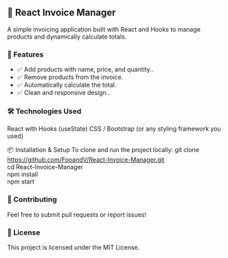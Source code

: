 ## 📌 React Invoice Manager
A simple invoicing application built with React and Hooks to manage products and dynamically calculate totals.

### 🚀 Features 
- ✅  Add products with name, price, and quantity..  
- ✅ Remove products from the invoice.  
- ✅ Automatically calculate the total.  
- ✅  Clean and responsive design..  

### 🛠 Technologies Used  
React with Hooks (useState)
CSS / Bootstrap (or any styling framework you used)

📦 Installation & Setup
To clone and run the project locally:
git clone https://github.com/FooandV/React-Invoice-Manager.git  
cd React-Invoice-Manager  
npm install  
npm start 

### 🤝 Contributing
Feel free to submit pull requests or report issues!

### 📜 License
This project is licensed under the MIT License.




